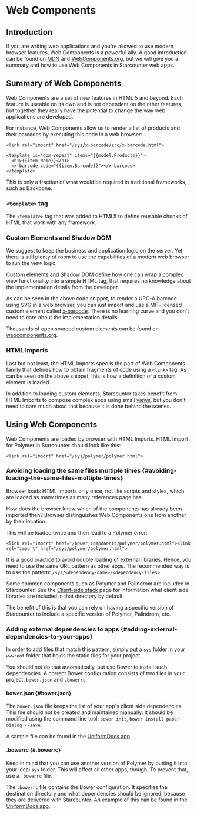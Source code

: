 # Web Components

## Introduction

If you are writing web applications and you're allowed to use modern browser features, Web Components is a powerful ally. A good introduction can be found on [MDN](https://developer.mozilla.org/en-US/docs/Web/Web_Components) and [WebComponents.org](https://www.webcomponents.org/introduction/), but we will give you a summary and how to use Web Components in Starcounter web apps.

## Summary of Web Components

Web Components are a set of new features in HTML 5 and beyond. Each feature is useable on its own and is not dependent on the other features, but together they really have the potential to change the way web applications are developed.

For instance, Web Components allow us to render a list of products and their barcodes by executing this code in a web browser:

```markup
<link rel="import" href="/sys/x-barcode/src/x-barcode.html">

<template is="dom-repeat" items="{{model.Products}}">
  <h1>{{item.Name}}</h1>
  <x-barcode code="{{item.Barcode}}"></x-barcode>
</template>
```

This is only a fraction of what would be required in traditional frameworks, such as Backbone.

### `<template>` tag

The `<template>` tag that was added to HTML5 to define reusable chunks of HTML that work with any framework.

### Custom Elements and Shadow DOM

We suggest to keep the business and application logic on the server. Yet, there is still plenty of room to use the capabilities of a modern web browser to run the _view_ logic.

Custom elements and Shadow DOM define how one can wrap a complex view functionality into a simple HTML tag, that requires no knowledge about the implementation details from the developer.

As can be seen in the above code snippet, to render a UPC-A barcode using SVG in a web browser, you can just import and use a MIT-licensed custom element called [x-barcode](https://github.com/girliemac/x-barcode). There is no learning curve and you don't need to care about the implementation details.

Thousands of open sourced custom elements can be found on [webcomponents.org](https://webcomponents.org).

### HTML Imports

Last but not least, the HTML Imports spec is the part of Web Components family that defines how to obtain fragments of code using a `<link>` tag. As can be seen on the above snippet, this is how a definition of a custom element is loaded.

In addition to loading custom elements, Starcounter takes benefit from HTML Imports to compose complex apps using small [views](html-views.md), but you don't need to care much about that because it is done behind the scenes.

## Using Web Components

Web Components are loaded by browser with HTML Imports. HTML Import for Polymer in Starcounter should look like this:

```markup
<link rel="import" href="/sys/polymer/polymer.html">
```

### Avoiding loading the same files multiple times {#avoiding-loading-the-same-files-multiple-times}

Browser loads HTML Imports only once, not like scripts and styles, which are loaded as many times as many references page has.

How does the browser know which of the components has already been imported then? Browser distinguishes Web Components one from another by their location.

This will be loaded twice and then lead to a Polymer error:

```markup
<link rel="import" href="/bower_components/polymer/polymer.html"><link rel="import" href="/sys/polymer/polymer.html">
```

It is a good practice to avoid double loading of external libraries. Hence, you need to use the same URL pattern as other apps. The recommended way is to use the pattern: `/sys/<dependency-name>/<dependency-files>`.

Some common components such as Polymer and Palindrom are included in Starcounter. See the [Client-side stack](client-side-stack.md) page for information what client side libraries are included in that directory by default.

The benefit of this is that you can rely on having a specific version of Starcounter to include a specific version of Polymer, Palindrom, etc.

### Adding external dependencies to apps {#adding-external-dependencies-to-your-apps}

In order to add files that match this pattern, simply put a `sys` folder in your `wwwroot` folder that holds the static files for your project.

You should not do that automatically, but use Bower to install such dependencies. A correct Bower configuration consists of two files in your project: `bower.json` and `.bowerrc`.

#### bower.json {#bower.json}

The `bower.json` file keeps the list of your app's client side dependencies. This file should not be created and maintained manually. It should be modified using the command line tool: `bower init`, `bower install paper-dialog --save`.

A sample file can be found in the [UniformDocs app](https://github.com/Starcounter/UniformDocs/blob/master-2.4/src/UniformDocs/bower.json).

#### .bowerrc {#.bowerrc}

Keep in mind that you can use another version of Polymer by putting it into your local `sys` folder. This will affect all other apps, though. To prevent that, use a `.bowerrc` file.

The `.bowerrc` file contains the Bower configuration. It specifies the destination directory and what dependencies should be ignored, because they are delivered with Starcounter. An example of this can be found in the [UniformDocs app](https://github.com/Starcounter/UniformDocs/blob/master-2.4/src/UniformDocs/.bowerrc).

